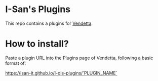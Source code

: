# I-San's Plugins
This repo contains a plugins for [Vendetta](https://github.com/vendetta-mod/Vendetta).

# How to install?
Paste a plugin URL into the Plugins page of Vendetta, following a basic format of:

https://isan-it.github.io/I-dis-plugins/`PLUGIN_NAME`
